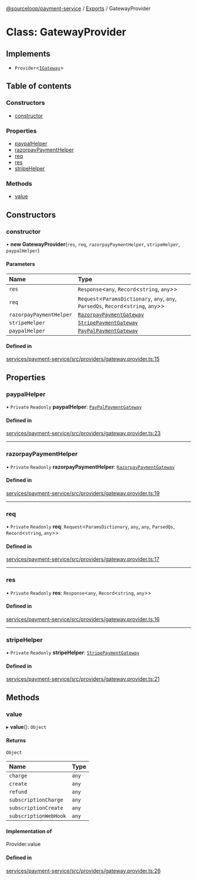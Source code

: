 [@sourceloop/payment-service](../README.md) / [Exports](../modules.md) / GatewayProvider

# Class: GatewayProvider

## Implements

- `Provider`<[`IGateway`](../interfaces/IGateway.md)\>

## Table of contents

### Constructors

- [constructor](GatewayProvider.md#constructor)

### Properties

- [paypalHelper](GatewayProvider.md#paypalhelper)
- [razorpayPaymentHelper](GatewayProvider.md#razorpaypaymenthelper)
- [req](GatewayProvider.md#req)
- [res](GatewayProvider.md#res)
- [stripeHelper](GatewayProvider.md#stripehelper)

### Methods

- [value](GatewayProvider.md#value)

## Constructors

### constructor

• **new GatewayProvider**(`res`, `req`, `razorpayPaymentHelper`, `stripeHelper`, `paypalHelper`)

#### Parameters

| Name | Type |
| :------ | :------ |
| `res` | `Response`<`any`, `Record`<`string`, `any`\>\> |
| `req` | `Request`<`ParamsDictionary`, `any`, `any`, `ParsedQs`, `Record`<`string`, `any`\>\> |
| `razorpayPaymentHelper` | [`RazorpayPaymentGateway`](../interfaces/RazorpayPaymentGateway.md) |
| `stripeHelper` | [`StripePaymentGateway`](../interfaces/StripePaymentGateway.md) |
| `paypalHelper` | [`PayPalPaymentGateway`](../interfaces/PayPalPaymentGateway.md) |

#### Defined in

[services/payment-service/src/providers/gateway.provider.ts:15](https://github.com/sourcefuse/loopback4-microservice-catalog/blob/d35fdb3f0/services/payment-service/src/providers/gateway.provider.ts#L15)

## Properties

### paypalHelper

• `Private` `Readonly` **paypalHelper**: [`PayPalPaymentGateway`](../interfaces/PayPalPaymentGateway.md)

#### Defined in

[services/payment-service/src/providers/gateway.provider.ts:23](https://github.com/sourcefuse/loopback4-microservice-catalog/blob/d35fdb3f0/services/payment-service/src/providers/gateway.provider.ts#L23)

___

### razorpayPaymentHelper

• `Private` `Readonly` **razorpayPaymentHelper**: [`RazorpayPaymentGateway`](../interfaces/RazorpayPaymentGateway.md)

#### Defined in

[services/payment-service/src/providers/gateway.provider.ts:19](https://github.com/sourcefuse/loopback4-microservice-catalog/blob/d35fdb3f0/services/payment-service/src/providers/gateway.provider.ts#L19)

___

### req

• `Private` `Readonly` **req**: `Request`<`ParamsDictionary`, `any`, `any`, `ParsedQs`, `Record`<`string`, `any`\>\>

#### Defined in

[services/payment-service/src/providers/gateway.provider.ts:17](https://github.com/sourcefuse/loopback4-microservice-catalog/blob/d35fdb3f0/services/payment-service/src/providers/gateway.provider.ts#L17)

___

### res

• `Private` `Readonly` **res**: `Response`<`any`, `Record`<`string`, `any`\>\>

#### Defined in

[services/payment-service/src/providers/gateway.provider.ts:16](https://github.com/sourcefuse/loopback4-microservice-catalog/blob/d35fdb3f0/services/payment-service/src/providers/gateway.provider.ts#L16)

___

### stripeHelper

• `Private` `Readonly` **stripeHelper**: [`StripePaymentGateway`](../interfaces/StripePaymentGateway.md)

#### Defined in

[services/payment-service/src/providers/gateway.provider.ts:21](https://github.com/sourcefuse/loopback4-microservice-catalog/blob/d35fdb3f0/services/payment-service/src/providers/gateway.provider.ts#L21)

## Methods

### value

▸ **value**(): `Object`

#### Returns

`Object`

| Name | Type |
| :------ | :------ |
| `charge` | `any` |
| `create` | `any` |
| `refund` | `any` |
| `subscriptionCharge` | `any` |
| `subscriptionCreate` | `any` |
| `subscriptionWebHook` | `any` |

#### Implementation of

Provider.value

#### Defined in

[services/payment-service/src/providers/gateway.provider.ts:26](https://github.com/sourcefuse/loopback4-microservice-catalog/blob/d35fdb3f0/services/payment-service/src/providers/gateway.provider.ts#L26)
